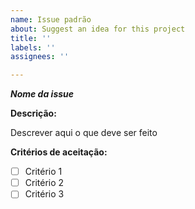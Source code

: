 ```yaml
---
name: Issue padrão
about: Suggest an idea for this project
title: ''
labels: ''
assignees: ''

---
```


***Nome da issue***

**Descrição:**

Descrever aqui o que deve ser feito

**Critérios de aceitação:**

- [ ] Critério 1
- [ ] Critério 2
- [ ] Critério 3
